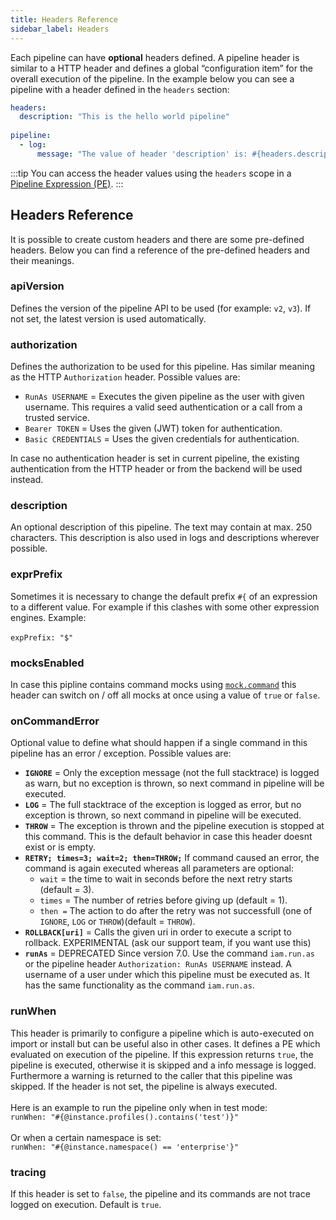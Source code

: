 ```yaml
---
title: Headers Reference
sidebar_label: Headers
---
```


Each pipeline can have **optional** headers defined. A pipeline header is similar to a HTTP header and defines a global “configuration item” for the overall execution of the pipeline. In the example below you can see a pipeline with a header defined in the `headers` section:

```yaml
headers:
  description: "This is the hello world pipeline"
  
pipeline:
  - log:
      message: "The value of header 'description' is: #{headers.description}"
```

:::tip
You can access the header values using the ``headers`` scope in a [Pipeline Expression (PE)](../api/pel).
:::

## Headers Reference

It is possible to create custom headers and there are some pre-defined headers. Below you can find a reference of the pre-defined headers and their meanings.
### apiVersion

Defines the version of the pipeline API to be used (for example: `v2`, `v3`). If not set, the latest version is used automatically.                                                                                            
### authorization
Defines the authorization to be used for this pipeline. Has similar meaning as the HTTP `Authorization` header. Possible values are:

*   `RunAs USERNAME` = Executes the given pipeline as the user with given username. This requires a valid seed authentication or a call from a trusted service.
*   `Bearer TOKEN` = Uses the given (JWT) token for authentication.
*   `Basic CREDENTIALS` = Uses the given credentials for authentication.

In case no authentication header is set in current pipeline, the existing authentication from the HTTP header or from the backend will be used instead.                                                                                                  
### description
An optional description of this pipeline. The text may contain at max. 250 characters. This description is also used in logs and descriptions wherever possible.                                                                                                 
### exprPrefix
Sometimes it is necessary to change the default prefix `#{` of an expression to a different value. For example if this clashes with some other expression engines. Example:<br/><br/>`expPrefix: "$"` 
### mocksEnabled
In case this pipline contains command mocks using [``mock.command``](../api/commands#mockcommand) this header can switch on / off all mocks at once using a value of ``true`` or ``false``.                                                                                                     
### onCommandError
Optional value to define what should happen if a single command in this pipeline has an error / exception. Possible values are:
  * **`IGNORE`** = Only the exception message (not the full stacktrace) is logged as warn, but no exception is thrown, so next command in pipeline will be executed.
  * **`LOG`** = The full stacktrace of the exception is logged as error, but no exception is thrown, so next command in pipeline will be executed.
  * **`THROW`** = The exception is thrown and the pipeline execution is stopped at this command. This is the default behavior in case this header doesnt exist or is empty.
  * **`RETRY; times=3; wait=2; then=THROW;`** If command caused an error, the command is again executed whereas all parameters are optional:
    *   `wait` = the time to wait in seconds before the next retry starts (default = 3).
    *   `times` = The number of retries before giving up (default = 1).
    *   `then =` The action to do after the retry was not successfull (one of `IGNORE`, `LOG` or `THROW`)(default = `THROW`).
  *   **`ROLLBACK[uri]`** = Calls the given uri in order to execute a script to rollback. EXPERIMENTAL (ask our support team, if you want use this)
  *   **`runAs`** = DEPRECATED Since version 7.0. Use the command `iam.run.as` or the pipeline header `Authorization: RunAs USERNAME` instead. A username of a user under which this pipeline must be executed as. It has the same functionality as the command `iam.run.as`.                                                                                                      
### runWhen
This header is primarily to configure a pipeline which is auto-executed on import or install but can be useful also in other cases. It defines a PE which evaluated on execution of the pipeline. If this expression returns `true`, the pipeline is executed, otherwise it is skipped and a info message is logged. Furthermore a warning is returned to the caller that this pipeline was skipped. If the header is not set, the pipeline is always executed.<br/><br/>Here is an example to run the pipeline only when in test mode:  <br/>`runWhen: "#{@instance.profiles().contains('test')}"`<br/><br/>Or when a certain namespace is set:  <br/>`runWhen: "#{@instance.namespace() == 'enterprise'}"`                                                                  
### tracing
If this header is set to `false`, the pipeline and its commands are not trace logged on execution. Default is `true`.                                                                                                   


